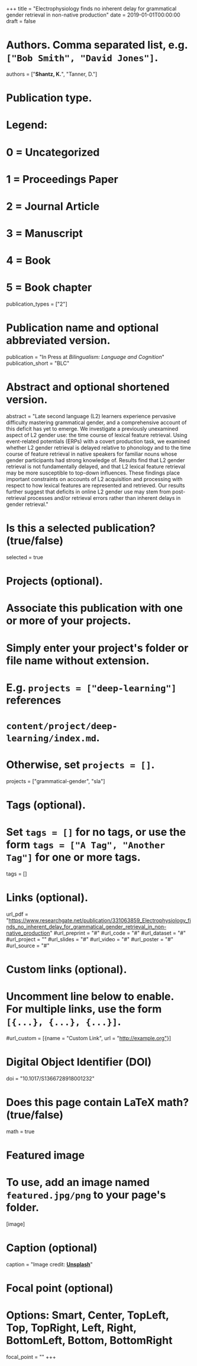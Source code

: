 +++
title = "Electrophysiology finds no inherent delay for grammatical gender retrieval in non-native production"
date = 2019-01-01T00:00:00
draft = false

# Authors. Comma separated list, e.g. `["Bob Smith", "David Jones"]`.
authors = ["**Shantz, K.**", "Tanner, D."]

# Publication type.
# Legend:
# 0 = Uncategorized
# 1 = Proceedings Paper
# 2 = Journal Article
# 3 = Manuscript
# 4 = Book
# 5 = Book chapter
publication_types = ["2"]

# Publication name and optional abbreviated version.
publication = "In Press at *Bilingualism: Language and Cognition*"
publication_short = "BLC"

# Abstract and optional shortened version.
abstract = "Late second language (L2) learners experience pervasive difficulty mastering grammatical gender, and a comprehensive account of this deficit has yet to emerge. We investigate a previously unexamined aspect of L2 gender use: the time course of lexical feature retrieval. Using event-related potentials (ERPs) with a covert production task, we examined whether L2 gender retrieval is delayed relative to phonology and to the time course of feature retrieval in native speakers for familiar nouns whose gender participants had strong knowledge of. Results find that L2 gender retrieval is not fundamentally delayed, and that L2 lexical feature retrieval may be more susceptible to top-down influences. These findings place important constraints on accounts of L2 acquisition and processing with respect to how lexical features are represented and retrieved. Our results further suggest that deficits in online L2 gender use may stem from post-retrieval processes and/or retrieval errors rather than inherent delays in gender retrieval."


# Is this a selected publication? (true/false)
selected = true

# Projects (optional).
#   Associate this publication with one or more of your projects.
#   Simply enter your project's folder or file name without extension.
#   E.g. `projects = ["deep-learning"]` references 
#   `content/project/deep-learning/index.md`.
#   Otherwise, set `projects = []`.
projects = ["grammatical-gender", "sla"]

# Tags (optional).
#   Set `tags = []` for no tags, or use the form `tags = ["A Tag", "Another Tag"]` for one or more tags.
tags = []

# Links (optional).
url_pdf = "https://www.researchgate.net/publication/331063859_Electrophysiology_finds_no_inherent_delay_for_grammatical_gender_retrieval_in_non-native_production"
#url_preprint = "#"
#url_code = "#"
#url_dataset = "#"
#url_project = ""
#url_slides = "#"
#url_video = "#"
#url_poster = "#"
#url_source = "#"

# Custom links (optional).
#   Uncomment line below to enable. For multiple links, use the form `[{...}, {...}, {...}]`.
#url_custom = [{name = "Custom Link", url = "http://example.org"}]

# Digital Object Identifier (DOI)
doi = "10.1017/S1366728918001232"

# Does this page contain LaTeX math? (true/false)
math = true

# Featured image
# To use, add an image named `featured.jpg/png` to your page's folder. 
[image]
  # Caption (optional)
  caption = "Image credit: [**Unsplash**](https://unsplash.com/photos/pLCdAaMFLTE)"

  # Focal point (optional)
  # Options: Smart, Center, TopLeft, Top, TopRight, Left, Right, BottomLeft, Bottom, BottomRight
  focal_point = ""
+++
